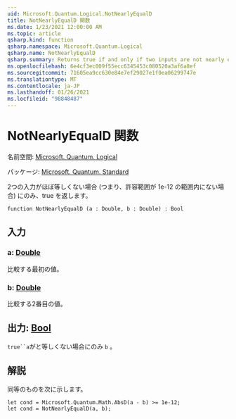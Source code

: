 ```yaml
---
uid: Microsoft.Quantum.Logical.NotNearlyEqualD
title: NotNearlyEqualD 関数
ms.date: 1/23/2021 12:00:00 AM
ms.topic: article
qsharp.kind: function
qsharp.namespace: Microsoft.Quantum.Logical
qsharp.name: NotNearlyEqualD
qsharp.summary: Returns true if and only if two inputs are not nearly equal (that is, are not within a tolerance of 1e-12).
ms.openlocfilehash: 6e4cf3ec009f55ecc6345453c080520a3af6a8ef
ms.sourcegitcommit: 71605ea9cc630e84e7ef29027e1f0ea06299747e
ms.translationtype: MT
ms.contentlocale: ja-JP
ms.lasthandoff: 01/26/2021
ms.locfileid: "98848487"
---
```

# <a name="notnearlyequald-function"></a>NotNearlyEqualD 関数

名前空間: [Microsoft. Quantum. Logical](xref:Microsoft.Quantum.Logical)

パッケージ: [Microsoft. Quantum. Standard](https://nuget.org/packages/Microsoft.Quantum.Standard)


2つの入力がほぼ等しくない場合 (つまり、許容範囲が 1e-12 の範囲内にない場合) にのみ、true を返します。

```qsharp
function NotNearlyEqualD (a : Double, b : Double) : Bool
```


## <a name="input"></a>入力

### <a name="a--double"></a>a: [Double](xref:microsoft.quantum.lang-ref.double)

比較する最初の値。


### <a name="b--double"></a>b: [Double](xref:microsoft.quantum.lang-ref.double)

比較する2番目の値。



## <a name="output--bool"></a>出力: [Bool](xref:microsoft.quantum.lang-ref.bool)

`true``a`がと等しくない場合にのみ `b` 。

## <a name="remarks"></a>解説

同等のものを次に示します。

```qsharp
let cond = Microsoft.Quantum.Math.AbsD(a - b) >= 1e-12;
let cond = NotNearlyEqualD(a, b);
```
